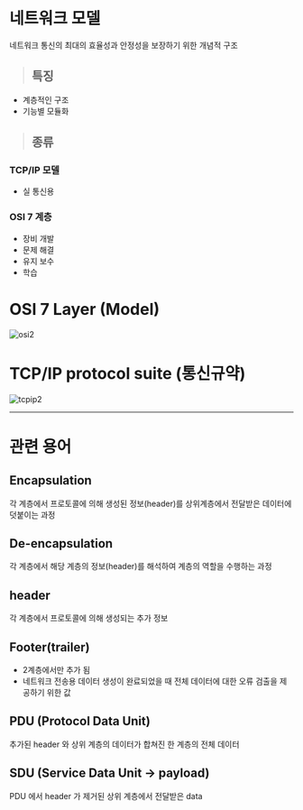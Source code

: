  # 네트워크 모델   
 네트워크 통신의 최대의 효율성과 안정성을 보장하기 위한 개념적 구조   
 >## 특징   
 - 계층적인 구조   
 - 기능별 모듈화   
 >## 종류   
 ### TCP/IP 모델  
- 실 통신용   
 ### OSI 7 계층  
- 장비 개발   
- 문제 해결   
- 유지 보수   
- 학습
# OSI 7 Layer (Model)   
![osi2](./imgs/osi2.png)
# TCP/IP protocol suite (통신규약)
![tcpip2](./imgs/tcpip2.png)
- - -
# 관련 용어   
## Encapsulation   
각 계층에서 프로토콜에 의해 생성된 정보(header)를 상위계층에서 전달받은 데이터에 덧붙이는 과정   
## De-encapsulation   
각 계층에서 해당 계층의 정보(header)를 해석하여 계층의 역할을 수행하는 과정   
## header   
각 계층에서 프로토콜에 의해 생성되는 추가 정보   
## Footer(trailer)   
- 2계층에서만 추가 됨   
- 네트워크 전송용 데이터 생성이 완료되었을 때 전체 데이터에 대한 오류 검출을 제공하기 위한 값   
## PDU (Protocol Data Unit)   
추가된 header 와 상위 계층의 데이터가 합쳐진 한 계층의 전체 데이터   
## SDU (Service Data Unit -> payload)   
PDU 에서 header 가 제거된 상위 계층에서 전달받은 data